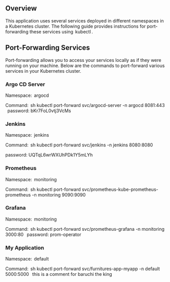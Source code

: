 
## Overview

This application uses several services deployed in different namespaces in a Kubernetes cluster. The following guide provides instructions for port-forwarding these services using ⁠ kubectl ⁠.

## Port-Forwarding Services

Port-forwarding allows you to access your services locally as if they were running on your machine. Below are the commands to port-forward various services in your Kubernetes cluster.

### Argo CD Server

Namespace: ⁠ argocd ⁠

Command:
⁠ sh
kubectl port-forward svc/argocd-server -n argocd 8081:443
 ⁠
password: bKr7FoL0vtj3VcMs

### Jenkins

Namespace: ⁠ jenkins ⁠

Command:
⁠ sh
kubectl port-forward svc/jenkins -n jenkins 8080:8080

password: UQTqL6wrWXUhPDk1Y5mLYh
 ⁠

### Prometheus

Namespace: ⁠ monitoring ⁠

Command:
⁠ sh
kubectl port-forward svc/prometheus-kube-prometheus-prometheus -n monitoring 9090:9090
 ⁠

### Grafana

Namespace: ⁠ monitoring ⁠

Command:
⁠ sh
kubectl port-forward svc/prometheus-grafana -n monitoring 3000:80
 ⁠
password: prom-operator

### My Application

Namespace: ⁠ default ⁠

Command:
⁠ sh
kubectl port-forward svc/furnitures-app-myapp -n default 5000:5000
 ⁠
this is a comment for baruchi the king
